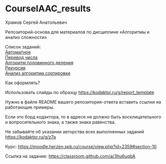 # CourseIAAC_results
Храмов Сергей Анатольевич

Репозиторий-основа для материалов по дисциплине «Алгоритмы и анализ сложности»

 Список заданий:<br>
[Автоматное](https://drive.google.com/open?id=1EB9uRvoiQ5P1-1Dpk9st4nDCKV4n1UP0) <br>
[Перевод числа](https://drive.google.com/open?id=1R9ZFhQD3w-QdRt-wt_RHpSCeYt2UjluE) <br>
[Алгоритм половинного деления](https://drive.google.com/open?id=1ilY3muWrQbxIcNDr6Vc6ucxGVRpFZ0Rf) <br>
[Рекурсия](https://drive.google.com/open?id=1aHp63oGxCObvdbcirrU7q18cZKF00jhg) <br>
[Анализ алгоритма сортировки](https://drive.google.com/open?id=1ijMle9_4PSJhqLaipEjoLrQ1C4rGhOn9) <br>

Как оформлять?

Использовать слайды по образцу  https://kodaktor.ru/g/report_template

Нужно в файле README вашего репозитория-ответа вставить ссылки на работающие примеры.

Если это борд кодактора, то в адресе не должно быть восклицательного и вопросительного знака, а также знака равенства.

Не забывайте об указании авторства всех выполненных заданий https://kodaktor.ru/g/z7a

Курс: https://moodle.herzen.spb.ru/course/view.php?id=2359#section-10

Ссылка на задание: https://classroom.github.com/a/3hu6uqbA
